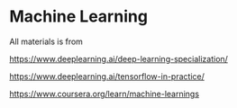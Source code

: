 # Machine Learning

All materials is from

https://www.deeplearning.ai/deep-learning-specialization/

https://www.deeplearning.ai/tensorflow-in-practice/

https://www.coursera.org/learn/machine-learnings

